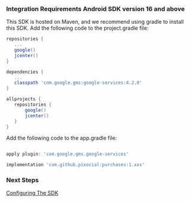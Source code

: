  
###  Integration Requirements Android SDK version 16 and above

 This SDK is hosted on Maven, and we recommend using gradle to install this SDK.
 Add the following code to the project.gradle file:

```gradle
repositories {
   ...
   google()
   jcenter()
}

dependencies {
   ...
   classpath 'com.google.gms:google-services:4.2.0'
}

allprojects {
   repositories {
       google()
       jcenter()
   }
}

```
 
Add the following code to the app.gradle file:

```gradle

apply plugin: 'com.google.gms.google-services'

implementation 'com.github.pixocial:purchases:1.xxx'

```
### Next Steps

[Configuring The SDK](/ConfiguringTheSDK/Android)